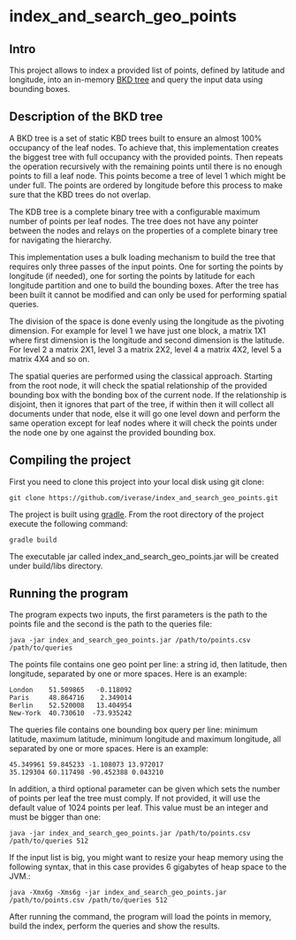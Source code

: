 # index_and_search_geo_points

## Intro

This project allows to index a provided list of points, defined by latitude and longitude, into an in-memory [BKD tree](https://users.cs.duke.edu/~pankaj/publications/papers/bkd-sstd.pdf) and query the input data using bounding boxes. 


## Description of the BKD tree

A BKD tree is a set of static KBD trees built to ensure an almost 100% occupancy of the leaf nodes.  To achieve that, this implementation creates the biggest tree with full occupancy with the provided points. Then repeats the operation recursively with the remaining points until there is no enough points to fill a leaf node. This points become a tree of level 1 which might be under full. The points are ordered by longitude before this process to make sure that the KBD trees do not overlap.

The KDB tree is a complete binary tree with a configurable maximum number of points per leaf nodes.
The tree does not have any pointer between the nodes and relays on the properties of a complete binary tree for
navigating the hierarchy.
 
This implementation uses a bulk loading mechanism to build the tree that requires only three passes of the input points. One for sorting
the points by longitude (if needed), one for sorting the points by latitude for each longitude partition and one to build the bounding boxes. After the tree has been built it cannot be modified and can only be used for performing spatial queries. 

The division of the space is done evenly using the longitude as the pivoting dimension. For example for level 1 we have just one block, a matrix 1X1 where first dimension is the longitude and second dimension is the latitude. For level 2 a matrix 2X1, level 3 a matrix 2X2, level 4 a matrix 4X2, level 5 a matrix 4X4 and so on.

The spatial queries are performed using the classical approach. Starting from the root node, it will check the spatial relationship of the
provided bounding box with the bonding box of the current node. If the relationship is disjoint, then it ignores that part of the tree, if within then it will collect all documents under that node, else it will go one level down and perform the same operation except for
leaf nodes where it will check the points under the node one by one against the provided bounding box.

## Compiling the project

First you need to clone this project into your local disk using git clone:

`git clone https://github.com/iverase/index_and_search_geo_points.git`

The project is built using [gradle](https://gradle.org/). From the root directory of the project execute the following command:

`gradle build`

The executable jar called index_and_search_geo_points.jar will be created under build/libs directory.

## Running the program

The program expects two inputs, the first parameters is the path to the points file and the second is the path to the
queries file:

`java -jar index_and_search_geo_points.jar /path/to/points.csv /path/to/queries`

The points file contains one geo point per line: a string id, then latitude,
then longitude, separated by one or more spaces. Here is an example:

```
London    51.509865   -0.118092
Paris     48.864716    2.349014
Berlin    52.520008   13.404954
New-York  40.730610  -73.935242
```

The queries file contains one bounding box query per line: minimum latitude, maximum
latitude, minimum longitude and maximum longitude, all separated by one or more spaces.
Here is an example:

```
45.349961 59.845233 -1.108073 13.972017
35.129304 60.117498 -90.452388 0.043210
```

In addition, a third optional parameter can be given which sets the number of points per leaf the tree must comply.
If not provided, it will use the default value of 1024 points per leaf. This value must be an integer and must be bigger than one:

`java -jar index_and_search_geo_points.jar /path/to/points.csv /path/to/queries 512`

If the input list is big, you might want to resize your heap memory using the following syntax, that in this case provides 6 gigabytes of heap space to the JVM.:

`java -Xmx6g -Xms6g -jar index_and_search_geo_points.jar /path/to/points.csv /path/to/queries 512`

After running the command, the program will load the points in memory, build the index, perform the queries and show the results.
